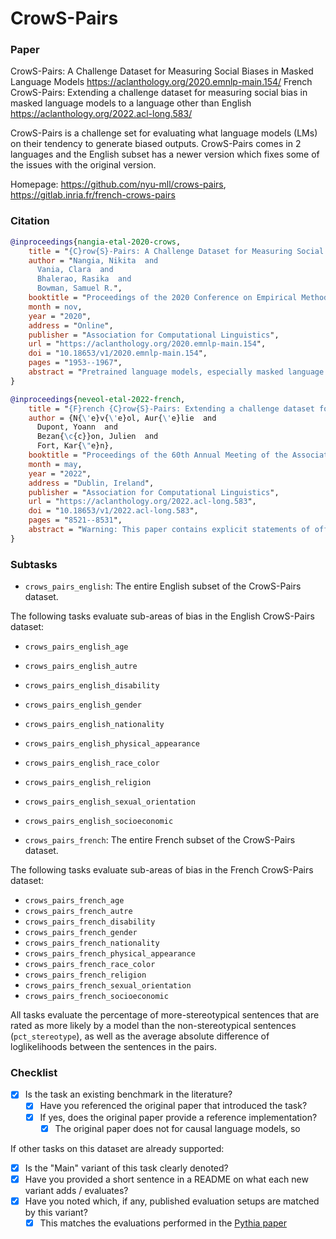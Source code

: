 # CrowS-Pairs

### Paper

CrowS-Pairs: A Challenge Dataset for Measuring Social Biases in Masked Language Models
https://aclanthology.org/2020.emnlp-main.154/
French CrowS-Pairs: Extending a challenge dataset for measuring social bias in masked
language models to a language other than English
https://aclanthology.org/2022.acl-long.583/

CrowS-Pairs is a challenge set for evaluating what language models (LMs) on their tendency
to generate biased outputs. CrowS-Pairs comes in 2 languages and the English subset has
a newer version which fixes some of the issues with the original version.

Homepage: https://github.com/nyu-mll/crows-pairs, https://gitlab.inria.fr/french-crows-pairs

### Citation

```bibtex
@inproceedings{nangia-etal-2020-crows,
    title = "{C}row{S}-Pairs: A Challenge Dataset for Measuring Social Biases in Masked Language Models",
    author = "Nangia, Nikita  and
      Vania, Clara  and
      Bhalerao, Rasika  and
      Bowman, Samuel R.",
    booktitle = "Proceedings of the 2020 Conference on Empirical Methods in Natural Language Processing (EMNLP)",
    month = nov,
    year = "2020",
    address = "Online",
    publisher = "Association for Computational Linguistics",
    url = "https://aclanthology.org/2020.emnlp-main.154",
    doi = "10.18653/v1/2020.emnlp-main.154",
    pages = "1953--1967",
    abstract = "Pretrained language models, especially masked language models (MLMs) have seen success across many NLP tasks. However, there is ample evidence that they use the cultural biases that are undoubtedly present in the corpora they are trained on, implicitly creating harm with biased representations. To measure some forms of social bias in language models against protected demographic groups in the US, we introduce the Crowdsourced Stereotype Pairs benchmark (CrowS-Pairs). CrowS-Pairs has 1508 examples that cover stereotypes dealing with nine types of bias, like race, religion, and age. In CrowS-Pairs a model is presented with two sentences: one that is more stereotyping and another that is less stereotyping. The data focuses on stereotypes about historically disadvantaged groups and contrasts them with advantaged groups. We find that all three of the widely-used MLMs we evaluate substantially favor sentences that express stereotypes in every category in CrowS-Pairs. As work on building less biased models advances, this dataset can be used as a benchmark to evaluate progress.",
}

@inproceedings{neveol-etal-2022-french,
    title = "{F}rench {C}row{S}-Pairs: Extending a challenge dataset for measuring social bias in masked language models to a language other than {E}nglish",
    author = {N{\'e}v{\'e}ol, Aur{\'e}lie  and
      Dupont, Yoann  and
      Bezan{\c{c}}on, Julien  and
      Fort, Kar{\"e}n},
    booktitle = "Proceedings of the 60th Annual Meeting of the Association for Computational Linguistics (Volume 1: Long Papers)",
    month = may,
    year = "2022",
    address = "Dublin, Ireland",
    publisher = "Association for Computational Linguistics",
    url = "https://aclanthology.org/2022.acl-long.583",
    doi = "10.18653/v1/2022.acl-long.583",
    pages = "8521--8531",
    abstract = "Warning: This paper contains explicit statements of offensive stereotypes which may be upsetting.Much work on biases in natural language processing has addressed biases linked to the social and cultural experience of English speaking individuals in the United States. We seek to widen the scope of bias studies by creating material to measure social bias in language models (LMs) against specific demographic groups in France. We build on the US-centered CrowS-pairs dataset to create a multilingual stereotypes dataset that allows for comparability across languages while also characterizing biases that are specific to each country and language. We introduce 1,679 sentence pairs in French that cover stereotypes in ten types of bias like gender and age. 1,467 sentence pairs are translated from CrowS-pairs and 212 are newly crowdsourced. The sentence pairs contrast stereotypes concerning underadvantaged groups with the same sentence concerning advantaged groups. We find that four widely used language models (three French, one multilingual) favor sentences that express stereotypes in most bias categories. We report on the translation process from English into French, which led to a characterization of stereotypes in CrowS-pairs including the identification of US-centric cultural traits. We offer guidelines to further extend the dataset to other languages and cultural environments.",
}
```

### Subtasks

- `crows_pairs_english`: The entire English subset of the CrowS-Pairs dataset.

The following tasks evaluate sub-areas of bias in the English CrowS-Pairs dataset:
- `crows_pairs_english_age`
- `crows_pairs_english_autre`
- `crows_pairs_english_disability`
- `crows_pairs_english_gender`
- `crows_pairs_english_nationality`
- `crows_pairs_english_physical_appearance`
- `crows_pairs_english_race_color`
- `crows_pairs_english_religion`
- `crows_pairs_english_sexual_orientation`
- `crows_pairs_english_socioeconomic`

- `crows_pairs_french`: The entire French subset of the CrowS-Pairs dataset.

The following tasks evaluate sub-areas of bias in the French CrowS-Pairs dataset:
- `crows_pairs_french_age`
- `crows_pairs_french_autre`
- `crows_pairs_french_disability`
- `crows_pairs_french_gender`
- `crows_pairs_french_nationality`
- `crows_pairs_french_physical_appearance`
- `crows_pairs_french_race_color`
- `crows_pairs_french_religion`
- `crows_pairs_french_sexual_orientation`
- `crows_pairs_french_socioeconomic`

All tasks evaluate the percentage of more-stereotypical sentences that are rated as more likely by a model than the non-stereotypical sentences (`pct_stereotype`), as well as the average absolute difference of loglikelihoods between the sentences in the pairs.

### Checklist

* [x] Is the task an existing benchmark in the literature?
  * [x] Have you referenced the original paper that introduced the task?
  * [x] If yes, does the original paper provide a reference implementation?
    * [x] The original paper does not for causal language models, so

If other tasks on this dataset are already supported:
* [x] Is the "Main" variant of this task clearly denoted?
* [x] Have you provided a short sentence in a README on what each new variant adds / evaluates?
* [x] Have you noted which, if any, published evaluation setups are matched by this variant?
  * [x] This matches the evaluations performed in the [Pythia paper](https://arxiv.org/abs/2304.01373)
